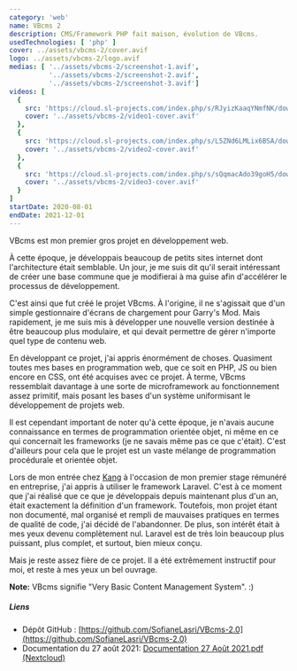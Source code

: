 ```yaml
---
category: 'web'
name: VBcms 2
description: CMS/Framework PHP fait maison, évolution de VBcms.
usedTechnologies: [ 'php' ]
cover: ../assets/vbcms-2/cover.avif
logo: ../assets/vbcms-2/logo.avif
medias: [ '../assets/vbcms-2/screenshot-1.avif',
          '../assets/vbcms-2/screenshot-2.avif',
          '../assets/vbcms-2/screenshot-3.avif']
videos: [
  {
    src: 'https://cloud.sl-projects.com/index.php/s/RJyizKaaqYNmfNK/download',
    cover: '../assets/vbcms-2/video1-cover.avif'
  },
  {
    src: 'https://cloud.sl-projects.com/index.php/s/L5ZNd6LMLix6BSA/download',
    cover: '../assets/vbcms-2/video2-cover.avif'
  },
  {
    src: 'https://cloud.sl-projects.com/index.php/s/sQqmacAdo39goH5/download',
    cover: '../assets/vbcms-2/video3-cover.avif'
  }
]
startDate: 2020-08-01
endDate: 2021-12-01
---
```


VBcms est mon premier gros projet en développement web.

À cette époque, je développais beaucoup de petits sites internet dont l'architecture était semblable. Un jour, je me 
suis dit qu'il serait intéressant de créer une base commune que je modifierai à ma guise afin d'accélérer le processus 
de développement.

C'est ainsi que fut créé le projet VBcms. À l'origine, il ne s'agissait que d'un simple gestionnaire d'écrans de 
chargement pour Garry's Mod. Mais rapidement, je me suis mis à développer une nouvelle version destinée à être beaucoup 
plus modulaire, et qui devait permettre de gérer n'importe quel type de contenu web.

En développant ce projet, j'ai appris énormément de choses. Quasiment toutes mes bases en programmation web, que ce soit
en PHP, JS ou bien encore en CSS, ont été acquises avec ce projet. À terme, VBcms ressemblait davantage à une sorte de 
microframework au fonctionnement assez primitif, mais posant les bases d'un système uniformisant le développement de 
projets web.

Il est cependant important de noter qu'à cette époque, je n'avais aucune connaissance en termes de programmation 
orientée objet, ni même en ce qui concernait les frameworks (je ne savais même pas ce que c'était). C'est d'ailleurs 
pour cela que le projet est un vaste mélange de programmation procédurale et orientée objet.

Lors de mon entrée chez [Kang](https://kang.fr) à l'occasion de mon premier stage rémunéré en entreprise, j'ai appris à
utiliser le framework Laravel. C'est à ce moment que j'ai réalisé que ce que je développais depuis maintenant plus d'un 
an, était exactement la définition d'un framework. Toutefois, mon projet étant non documenté, mal organisé et rempli de 
mauvaises pratiques en termes de qualité de code, j'ai décidé de l'abandonner. De plus, son intérêt était à mes yeux 
devenu complètement nul. Laravel est de très loin beaucoup plus puissant, plus complet, et surtout, bien mieux conçu.

Mais je reste assez fière de ce projet. Il a été extrêmement instructif pour moi, et reste à mes yeux un bel ouvrage. 

**Note:** VBcms signifie "Very Basic Content Management System". :)

##### Liens

- Dépôt GitHub : [https://github.com/SofianeLasri/VBcms-2.0](https://github.com/SofianeLasri/VBcms-2.0)
- Documentation du 27 août 2021: [Documentation 27 Août 2021.pdf (Nextcloud)](https://cloud.sl-projects.com/index.php/s/zNZz4Wdfbrc7Sdw)